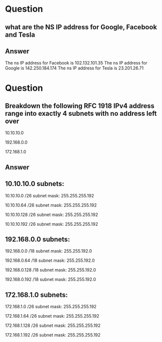 # Question 
## what are the NS IP address for Google, Facebook and Tesla
## Answer
The ns IP address for Facebook is 102.132.101.35
The ns IP address for Google is 142.250.184.174
The ns IP address for Tesla is 23.201.26.71

# Question 
## Breakdown the following RFC 1918 IPv4 address range into exactly 4 subnets with no address left over
10.10.10.0

192.168.0.0

172.168.1.0

## Answer 
## 10.10.10.0 subnets:
10.10.10.0 /26 subnet mask: 255.255.255.192

10.10.10.64 /26 subnet mask: 255.255.255.192

10.10.10.128 /26 subnet mask: 255.255.255.192

10.10.10.192 /26 subnet mask: 255.255.255.192

## 192.168.0.0 subnets:
192.168.0.0 /18 subnet mask: 255.255.192.0

192.168.0.64 /18 subnet mask: 255.255.192.0

192.168.0.128 /18 subnet mask: 255.255.192.0

192.168.0.192 /18 subnet mask: 255.255.192.0

## 172.168.1.0 subnets:
172.168.1.0 /26 subnet mask: 255.255.255.192

172.168.1.64 /26 subnet mask: 255.255.255.192

172.168.1.128 /26 subnet mask: 255.255.255.192

172.168.1.192 /26 subnet mask: 255.255.255.192
